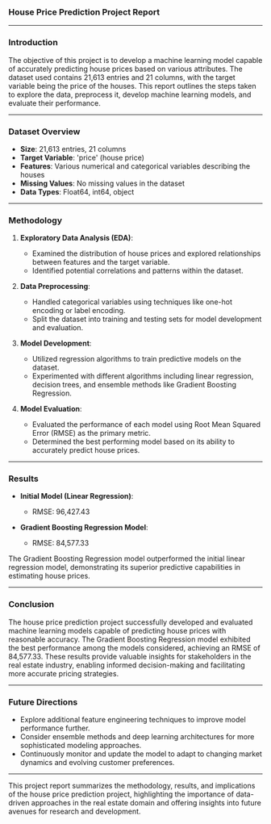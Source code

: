 ### House Price Prediction Project Report

---

### Introduction

The objective of this project is to develop a machine learning model capable of accurately predicting house prices based on various attributes. The dataset used contains 21,613 entries and 21 columns, with the target variable being the price of the houses. This report outlines the steps taken to explore the data, preprocess it, develop machine learning models, and evaluate their performance.

---

### Dataset Overview

- **Size**: 21,613 entries, 21 columns
- **Target Variable**: 'price' (house price)
- **Features**: Various numerical and categorical variables describing the houses
- **Missing Values**: No missing values in the dataset
- **Data Types**: Float64, int64, object

---

### Methodology

1. **Exploratory Data Analysis (EDA)**:
   - Examined the distribution of house prices and explored relationships between features and the target variable.
   - Identified potential correlations and patterns within the dataset.

2. **Data Preprocessing**:
   - Handled categorical variables using techniques like one-hot encoding or label encoding.
   - Split the dataset into training and testing sets for model development and evaluation.

3. **Model Development**:
   - Utilized regression algorithms to train predictive models on the dataset.
   - Experimented with different algorithms including linear regression, decision trees, and ensemble methods like Gradient Boosting Regression.

4. **Model Evaluation**:
   - Evaluated the performance of each model using Root Mean Squared Error (RMSE) as the primary metric.
   - Determined the best performing model based on its ability to accurately predict house prices.

---

### Results

- **Initial Model (Linear Regression)**:
  - RMSE: 96,427.43

- **Gradient Boosting Regression Model**:
  - RMSE: 84,577.33

The Gradient Boosting Regression model outperformed the initial linear regression model, demonstrating its superior predictive capabilities in estimating house prices.

---

### Conclusion

The house price prediction project successfully developed and evaluated machine learning models capable of predicting house prices with reasonable accuracy. The Gradient Boosting Regression model exhibited the best performance among the models considered, achieving an RMSE of 84,577.33. These results provide valuable insights for stakeholders in the real estate industry, enabling informed decision-making and facilitating more accurate pricing strategies.

---

### Future Directions

- Explore additional feature engineering techniques to improve model performance further.
- Consider ensemble methods and deep learning architectures for more sophisticated modeling approaches.
- Continuously monitor and update the model to adapt to changing market dynamics and evolving customer preferences.

---

This project report summarizes the methodology, results, and implications of the house price prediction project, highlighting the importance of data-driven approaches in the real estate domain and offering insights into future avenues for research and development.
